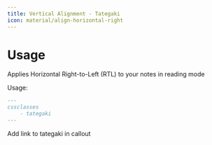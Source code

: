 ```yaml
---
title: Vertical Alignment - Tategaki
icon: material/align-horizontal-right
---
```


# Usage

Applies Horizontal Right-to-Left (RTL) to your notes in reading mode

Usage:

```md
---
cssclasses
    - tategaki
---
```

Add link to tategaki in callout

